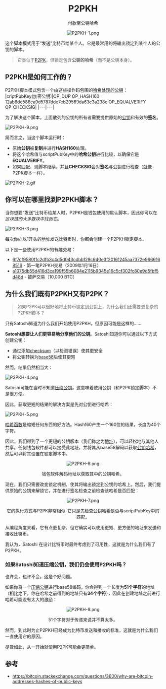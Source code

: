 # <center>P2PKH</center>
<center>付款至公钥哈希

![P2PKH-1.png](img/P2PKH-1%20(1).png)</center>

这个脚本模式用于“发送”比特币给某个人。它是最常用的将输出锁定到某个人的公钥的脚本。

>它类似于[P2PK](../P2PK/P2PK.md)，但锁定包含**公钥的哈希**（而不是公钥本身）。

## P2PKH是如何工作的？
P2PKH脚本模式包含一个由这些操作码包围的[哈希处理的公钥](../../Keys/Public%20Key/Public%20Key%20Hash/public-key-hash.md)：
|criptPubKey(加密公钥)|OP_DUP OP_HASH160 12ab8dc588ca9d5787dde7eb29569da63c3a238c OP_EQUALVERIFY OP_CHECKSIG|
|---|---|

为了解决这个脚本，上面散列的公钥的所有者需要提供原始的[公钥](../../Keys/Public%20Key/Public%20Key.md)和有效的**签名**。

![P2PKH-9.png](img/P2pkh-9.png)

简而言之，当这个脚本运行时：

* 原始**公钥**被**复制**并进行**HASH160**处理。
* 将这个哈希值与scriptPubKey中的**哈希公钥**进行比较，以确保它是**EQUALVERIFY**。
* 如果匹配，则脚本继续，并且**CHECKSIG**会对**签名**与公钥进行检查（就像P2PK脚本一样）。

![P2PKH-2.gif](img/P2PKH-2%20(1).gif)

## 你可以在哪里找到P2PKH脚本？
当你想要“发送”比特币给某人时，P2PKH是钱包使用的默认脚本，因此你可以在*区块链的大多数块中找到它*。

![P2PKH-3.png](img/P2PKH-3%20(1).png)

每次你向以1开头的[地址](../../Keys/Address/Address.md)发送比特币时，你都会创建一个P2PKH锁定脚本。

以下是一些使用P2PKH的有趣交易：

* [6f7cf9580f1c2dfb3c4d5d043cdbb128c640e3f20161245aa7372e9666168516](https://learnmeabitcoin.com/explorer/transaction/6f7cf9580f1c2dfb3c4d5d043cdbb128c640e3f20161245aa7372e9666168516) - 第一笔P2PKH交易（2009年1月16日）
* [a1075db55d416d3ca199f55b6084e2115b9345e16c5cf302fc80e9d5fbf5d48d](https://learnmeabitcoin.com/explorer/transaction/a1075db55d416d3ca199f55b6084e2115b9345e16c5cf302fc80e9d5fbf5d48d) - 披萨交易（10,000 BTC）
  
## 为什么我们既有P2PKH又有P2PK？
>如果P2PK可以很好地将比特币锁定到公钥上，为什么我们还需要更复杂的P2PKH脚本？

只有Satoshi知道为什么我们开始使用P2PKH，但原因可能是这样的……

**Satoshi想要让人们更容易地分享他们的公钥**。Satoshi知道你可以通过以下方式创建公钥：

* 通过添加[checksum](../../Keys/Checksum/Checksum.md)（以检测错误）使其更安全
* 将公钥转换为[base58](../../Keys/Base58/Base58.md)后使其更短

然而，结果仍然相当大：

![P2PKH-4.png](img/P2PKH-4%20(1).png)

Satoshi可能在当时不知道[压缩公钥](../../Keys/Public%20Key/Public%20Key.md)。这意味着使用公钥（和P2PK锁定脚本）不是很方便。

因此，获取更短的结果的解决方案是先对公钥进行哈希：

![P2PKH-5.png](img/P2PKH-5%20(1).png)

[哈希函数](../../Other/Hash%20Function/Hash%20Function.md)是缩短任何东西的好方法。Hash160产生一个160位的结果，长度为40个字符。

因此，我们得到了一个更短的公钥版本（我们称之为[地址](../../Keys/Address/Address.md)），可以轻松地与其他人共享。任何钱包软件都可以接受此地址，并将其从base58解码以获取[公钥哈希](../../Keys/Public%20Key/Public%20Key%20Hash/public-key-hash.md)，然后可以将其设置在锁定脚本中。
<center>

![P2PKH-6.png](img/P2PKH-6%20(1).png)

钱包软件解码地址以获取其中的公钥哈希。</center>

现在，我们只需要改变锁定机制，使其将输出锁定到公钥的哈希上。然后，我们提供原始的公钥来解锁它，并在进行签名检查之前检查该哈希是否匹配：
<center>

![P2PKH-7.png](img/P2PKH-7%20(1).png)

它的执行方式与P2PK非常相似-它只是先检查公钥哈希是否与scriptPubKey中的匹配。</center>

从编程角度来看，它有点更复杂，但它确实可以使用更短、更方便的地址来发送和接收比特币。

我认为，Satoshi 在设计比特币时最终考虑到了可用性，这就是为什么我们有了P2PKH。

### 如果Satoshi知道压缩公钥，我们仍会使用P2PKH吗？
也许会，也许不会。这是个好问题。

如果你将一个[压缩公钥](../../Keys/Public%20Key/Public%20Key.md)进行base58编码，你会得到一个长度为**51个字符**的地址（相比之下，你在哈希之前得到的地址只有**34个字符**），因此在创建地址之前进行哈希可能没有太大的激励：
<center>

![P2PKH-8.png](img/P2PKH-8%20(1).png)

51个字符对于传递来说并不算太多。</center>

然而，到此时为止P2PKH已经成为比特币发送和接收的标准，这就是为什么我们一直使用它的原因。

尽管如此，从一开始就使用P2PK可能会更简单。

## 参考
* https://bitcoin.stackexchange.com/questions/3600/why-are-bitcoin-addresses-hashes-of-public-keys